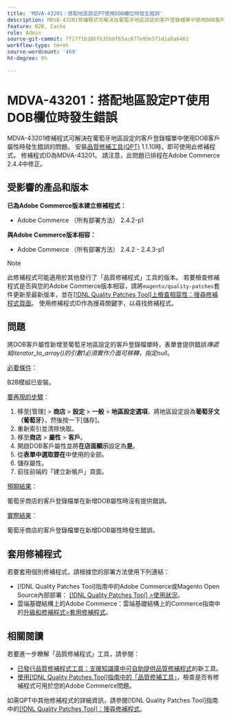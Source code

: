 ```yaml
---
title: 'MDVA-43201：搭配地區設定PT使用DOB欄位時發生錯誤'
description: MDVA-43201修補程式可解決在葡萄牙地區設定的客戶登錄檔單中使用DOB客戶屬性時發生錯誤的問題。 安裝[Quality Patches Tool (QPT)](https://experienceleague.adobe.com/en/docs/commerce-knowledge-base/kb/announcements/commerce-announcements/magento-quality-patches-released-new-tool-to-self-serve-quality-patches) 1.1.10時，即可使用此修補程式。 修補程式ID為MDVA-43201。 請注意，此問題已排程在Adobe Commerce 2.4.4中修正。
feature: B2B, Cache
role: Admin
source-git-commit: 7f17f1b286f635b8f65ac877e9de5f1d1a6a6461
workflow-type: tm+mt
source-wordcount: '469'
ht-degree: 0%

---
```


# MDVA-43201：搭配地區設定PT使用DOB欄位時發生錯誤

MDVA-43201修補程式可解決在葡萄牙地區設定的客戶登錄檔單中使用DOB客戶屬性時發生錯誤的問題。 安裝[品質修補工具(QPT)](https://experienceleague.adobe.com/en/docs/commerce-knowledge-base/kb/announcements/commerce-announcements/magento-quality-patches-released-new-tool-to-self-serve-quality-patches) 1.1.10時，即可使用此修補程式。 修補程式ID為MDVA-43201。 請注意，此問題已排程在Adobe Commerce 2.4.4中修正。

## 受影響的產品和版本

**已為Adobe Commerce版本建立修補程式：**

* Adobe Commerce （所有部署方法） 2.4.2-p1

**與Adobe Commerce版本相容：**

* Adobe Commerce （所有部署方法） 2.4.2 - 2.4.3-p1

>[!NOTE]
>
>此修補程式可能適用於其他發行了「品質修補程式」工具的版本。 若要檢查修補程式是否與您的Adobe Commerce版本相容，請將`magento/quality-patches`套件更新至最新版本，並在[[!DNL Quality Patches Tool]上檢查相容性：搜尋修補程式頁面](https://experienceleague.adobe.com/en/docs/commerce-knowledge-base/kb/announcements/commerce-announcements/magento-quality-patches-released-new-tool-to-self-serve-quality-patches)。 使用修補程式ID作為搜尋關鍵字，以尋找修補程式。

## 問題

將DOB客戶屬性新增至葡萄牙地區設定的客戶登錄檔單時，表單會提供錯誤&#x200B;*傳遞給iterator_to_array()的引數1必須實作介面可移轉，指定null*。

<u>必要條件</u>：

B2B模組已安裝。

<u>要再現的步驟</u>：

1. 移至[管理] > **商店** > **設定** > **一般** > **地區設定選項**，將地區設定設為&#x200B;**葡萄牙文（葡萄牙）**，然後按一下[儲存] **&#x200B;**。
1. 重新索引並清除快取。
1. 移至&#x200B;**商店** > **屬性** > **客戶**。
1. 開啟DOB客戶屬性並將&#x200B;**在店面顯示**&#x200B;設定為&#x200B;**是**。
1. 從&#x200B;**表單中選取要在**&#x200B;中使用的全部。
1. 儲存屬性。
1. 前往前端的「建立新帳戶」頁面。

<u>預期結果</u>：

葡萄牙商店的客戶登錄檔單在新增DOB屬性時沒有提供錯誤。

<u>實際結果</u>：

葡萄牙商店的客戶登錄檔單在新增DOB屬性時發生錯誤。

## 套用修補程式

若要套用個別修補程式，請根據您的部署方法使用下列連結：

* [!DNL Quality Patches Tool]指南中的Adobe Commerce或Magento Open Source內部部署： [[!DNL Quality Patches Tool] >使用狀況](/help/tools/quality-patches-tool/usage.md)。
* 雲端基礎結構上的Adobe Commerce：雲端基礎結構上的Commerce指南中的[升級和修補程式>套用修補程式](https://experienceleague.adobe.com/docs/commerce-cloud-service/user-guide/develop/upgrade/apply-patches.html)。

## 相關閱讀

若要進一步瞭解「品質修補程式」工具，請參閱：

* [已發行品質修補程式工具：支援知識庫中可自助提供品質修補程式](https://experienceleague.adobe.com/en/docs/commerce-knowledge-base/kb/announcements/commerce-announcements/magento-quality-patches-released-new-tool-to-self-serve-quality-patches)的新工具。
* [使用[!DNL Quality Patches Tool]指南中的「品質修補工具」](/help/tools/quality-patches-tool/patches-available-in-qpt/check-patch-for-magento-issue-with-magento-quality-patches.md)，檢查是否有修補程式可用於您的Adobe Commerce問題。

如需QPT中其他修補程式的詳細資訊，請參閱[!DNL Quality Patches Tool]指南中的[[!DNL Quality Patches Tool]：搜尋修補程式](https://experienceleague.adobe.com/tools/commerce-quality-patches/index.html)。
